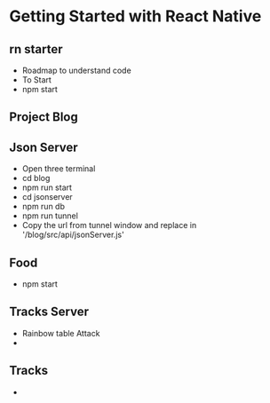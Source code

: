 # Getting Started with React Native
## rn starter
* Roadmap to understand code
* To Start
* npm start 


## Project Blog
## Json Server
* Open three terminal
* cd blog
* npm run start
* cd jsonserver
* npm run db
* npm run tunnel
* Copy the url from tunnel window and replace in '/blog/src/api/jsonServer.js'

## Food
* npm start

## Tracks Server
* Rainbow table Attack
* 

## Tracks
* 


